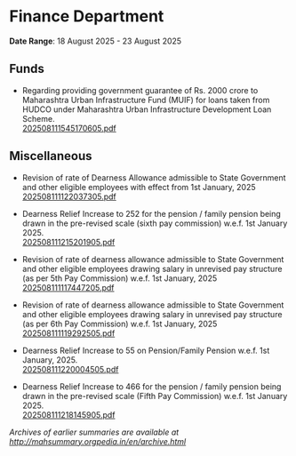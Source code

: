 # Finance Department

**Date Range**: 18 August 2025 - 23 August 2025


## Funds
- Regarding providing government guarantee of Rs. 2000 crore to Maharashtra Urban Infrastructure Fund (MUIF) for loans taken from HUDCO under Maharashtra Urban Infrastructure Development Loan Scheme.\
  [202508111545170605.pdf](https://gr.maharashtra.gov.in/Site/Upload/Government%20Resolutions/English/202508111545170605.pdf)

## Miscellaneous
- Revision of rate of Dearness Allowance admissible to State Government and other eligible employees with effect from 1st January, 2025\
  [202508111122037305.pdf](https://gr.maharashtra.gov.in/Site/Upload/Government%20Resolutions/English/202508111122037305.pdf)

- Dearness Relief Increase to 252 for the pension / family pension being drawn in the pre-revised scale (sixth pay commission) w.e.f. 1st January 2025.\
  [202508111215201905.pdf](https://gr.maharashtra.gov.in/Site/Upload/Government%20Resolutions/English/202508111215201905.pdf)

- Revision of rate of dearness allowance admissible to State Government and other eligible employees drawing salary in unrevised pay structure (as per 5th Pay Commission) w.e.f. 1st January, 2025\
  [202508111117447205.pdf](https://gr.maharashtra.gov.in/Site/Upload/Government%20Resolutions/English/202508111117447205.pdf)

- Revision of rate of dearness allowance admissible to State Government and other eligible employees drawing salary in unrevised pay structure (as per 6th Pay Commission) w.e.f. 1st January, 2025\
  [202508111119292505.pdf](https://gr.maharashtra.gov.in/Site/Upload/Government%20Resolutions/English/202508111119292505.pdf)

- Dearness Relief Increase to 55 on Pension/Family Pension w.e.f. 1st January, 2025.\
  [202508111220004505.pdf](https://gr.maharashtra.gov.in/Site/Upload/Government%20Resolutions/English/202508111220004505.pdf)

- Dearness Relief Increase to 466 for the pension / family pension being drawn in the pre-revised scale (Fifth Pay Commission) w.e.f. 1st January 2025.\
  [202508111218145905.pdf](https://gr.maharashtra.gov.in/Site/Upload/Government%20Resolutions/English/202508111218145905.pdf)


*Archives of earlier summaries are available at http://mahsummary.orgpedia.in/en/archive.html*